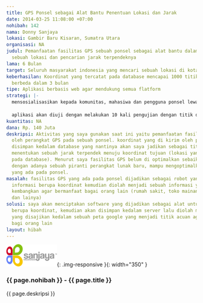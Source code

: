 ```yaml
---
title: GPS Ponsel sebagai Alat Bantu Penentuan Lokasi dan Jarak
date: 2014-03-25 11:08:00 +07:00
nohibah: 142
nama: Donny Sanjaya
lokasi: Gambir Baru Kisaran, Sumatra Utara
organisasi: NA
judul: Pemanfaatan fasilitas GPS sebuah ponsel sebagai alat bantu dalam penentuan
  sebuah lokasi dan pencarian jarak terpendeknya
lama: 6 Bulan
target: Seluruh masyarakat indonesia yang mencari sebuah lokasi di kotanya
keberhasilan: Koordinat yang tercatat pada database mencapai 1000 titik lokasi yang
  berbeda dalam 3 bulan
tipe: Aplikasi berbasis web agar mendukung semua flatform
strategi: |-
  mensosialisasikan kepada komunitas, mahasiwa dan pengguna ponsel lewat jejaring sosial, spanduk serta media lainya

  aplikasi akan diuji dengan melakukan 10 kali pengujian dengan titik dan flatform ponsel yang berbeda
kuantitas: NA
dana: Rp. 140 Juta
deskripsi: Aktivitas yang saya gunakan saat ini yaitu pemanfaatan fasilitas yang dimiliki
  oleh perangkat GPS pada sebuah ponsel. koordinat yang di kirim oleh ponsel kemudian
  disimpan kedalam database yang nantinya akan saya jadikan sebagai titik acuan untuk
  menentukan sebuah jarak terpendek menuju koordinat tujuan (lokasi yang tercatat
  pada database). Menurut saya fasilitas GPS belum di optimalkan sebaik mungkin, mungkin
  dengan adanya sebuah piranti perangkat lunak baru, mampu mengoptimalkan fasilitas
  yang ada pada ponsel.
masalah: fasilitas GPS yang ada pada ponsel dijadikan sebagai robot yang memberikan
  informasi berupa koordinat kemudian diolah menjadi sebuah informasi yang akan kita
  kembangkan agar bermanfaat bagai orang lain (rumah sakit, toko mainan, restaurant
  dan lainya)
solusi: saya akan menciptakan software yang dijadikan sebagai alat untuk berbagi informasi
  berupa koordinat, kemudian akan disimpan kedalam server lalu diolah menjadi tempat
  yang disajikan kedalam sebuah peta google yang menjadi titik acuan agar bermanfaat
  bagi orang lain
layout: hibah
---
```


![142](/static/img/hibahcms/142.png){: .img-responsive }{: width="350" }

### {{ page.nohibah }} - {{ page.title }}

{{ page.deskripsi }}
